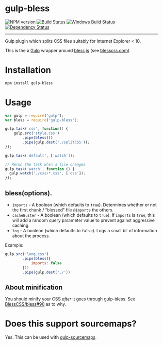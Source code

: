 gulp-bless 
==========

[![NPM version][npm-image]][npm-url] [![Build Status][travis-image]][travis-url] [![Windows Build Status][appveyor-image]][appveyor-url] [![Dependency Status][depstat-image]][depstat-url] 

---

Gulp plugin which splits CSS files suitably for Internet Explorer &lt; 10.

This is the a [Gulp](http://github.com/gulpjs/gulp) wrapper around [bless.js](https://github.com/paulyoung/bless.js) (see [blesscss.com](http://blesscss.com/)).

# Installation

```js
npm install gulp-bless
```

# Usage

```js
var gulp = require('gulp');
var bless = require('gulp-bless');

gulp.task('css', function() {
    gulp.src('style.css')
        .pipe(bless())
        .pipe(gulp.dest('./splitCSS'));
});

gulp.task('default', ['watch']);

// Rerun the task when a file changes
gulp.task('watch', function () {
  gulp.watch('./css/*.css', ['css']);
});
```

## bless(options).


- `imports` - A boolean (which defaults to `true`). Determines whether or not the first chunk / "blessed" file `@import`s the others.
- `cacheBuster` - A boolean (which defaults to `true`). If `imports` is `true`, this will add a random query parameter value to prevent against aggressive caching.
- `log` - A boolean (which defaults to `false`). Logs a small bit of information about the process.

Example:

```javascript
gulp.src('long.css')
        .pipe(bless({
            imports: false
        }))
        .pipe(gulp.dest('./'))
```

## About minification

You should minify your CSS *after* it goes through gulp-bless. See [BlessCSS/bless#90](https://github.com/BlessCSS/bless/issues/90) as to why.


# Does this support sourcemaps?

Yes. This can be used with [gulp-sourcemaps](https://www.npmjs.com/package/gulp-sourcemaps).



[npm-url]: https://npmjs.org/package/gulp-bless
[npm-image]: http://img.shields.io/npm/v/gulp-bless.svg?style=flat

[travis-url]: http://travis-ci.org/BlessCSS/gulp-bless
[travis-image]: http://img.shields.io/travis/BlessCSS/gulp-bless.svg?style=flat

[appveyor-url]: https://ci.appveyor.com/project/BlessCSS/gulp-bless/branch/master
[appveyor-image]: https://ci.appveyor.com/api/projects/status/9hv1ts9fm2g8d6rj/branch/master?svg=true

[depstat-url]: https://david-dm.org/BlessCSS/gulp-bless
[depstat-image]: https://david-dm.org/BlessCSS/gulp-bless.svg?style=flat
